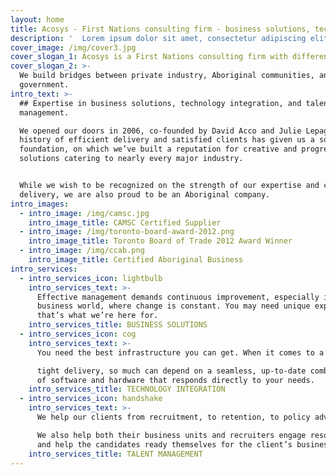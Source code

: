 ```yaml
---
layout: home
title: Acosys - First Nations consulting firm - business solutions, technology integration, and talent management
description: '  Lorem ipsum dolor sit amet, consectetur adipiscing elit. Phasellus sit amet iaculis elit. Nam semper ut arcu non placerat. Praesent nibh massa varius.'
cover_image: /img/cover3.jpg
cover_slogan_1: Acosys is a First Nations consulting firm with different ideas.
cover_slogan_2: >-
  We build bridges between private industry, Aboriginal communities, and
  government.
intro_text: >-
  ## Expertise in business solutions, technology integration, and talent
  management.

  We opened our doors in 2006, co-founded by David Acco and Julie Lepage. Our
  history of efficient delivery and satisfied clients has given us a solid
  foundation, on which we’ve built a reputation for creative and progressive
  solutions catering to nearly every major industry.


  While we wish to be recognized on the strength of our expertise and consistent
  delivery, we are also proud to be an Aboriginal company.
intro_images:
  - intro_image: /img/camsc.jpg
    intro_image_title: CAMSC Certified Supplier
  - intro_image: /img/toronto-board-award-2012.png
    intro_image_title: Toronto Board of Trade 2012 Award Winner
  - intro_image: /img/ccab.png
    intro_image_title: Certified Aboriginal Business
intro_services:
  - intro_services_icon: lightbulb
    intro_services_text: >-
      Effective management demands continuous improvement, especially in today's
      business world, where change is constant. You may need unique expertise:
      that’s what we’re here for.
    intro_services_title: BUSINESS SOLUTIONS
  - intro_services_icon: cog
    intro_services_text: >-
      You need the best infrastructure you can get. When it comes to a

      tight delivery, so much can depend on a seamless, up-to-date combination
      of software and hardware that responds directly to your needs.
    intro_services_title: TECHNOLOGY INTEGRATION
  - intro_services_icon: handshake
    intro_services_text: >-
      We help our clients from recruitment, to retention, to policy advice.

      We also help both their business units and recruiters engage resources,
      and help the candidates ready themselves for the client’s business.
    intro_services_title: TALENT MANAGEMENT
---
```

